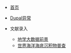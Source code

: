 * [首页](/)
* [Dupal异常](Page/Dupal异常 "关于Dupal异常的笔记")

* 文献录入
    * [地学大数据前景](Page/地学大数据前景 "Big Data and Artificial Intelligence Analytics in Geosciences: Promises and Potential")
    * [世界海洋海底沉积物普查](Page/世界海洋海底沉积物普查 "Census of seafloor sediments in the world’s ocean")